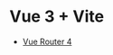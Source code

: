 # Vue 3 + Vite

- [Vue Router 4](https://vueschool.io/articles/vuejs-tutorials/how-to-use-vue-router-a-complete-tutorial/)